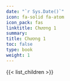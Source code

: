 ```yaml
---
date: "`r Sys.Date()`"
icon: fa-solid fa-atom
icon_pack: fas
linktitle: Chương 1
summary: 
title: Chương 1
toc: false
type: book
weight: 1
---
```


{{< list_children >}}


